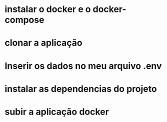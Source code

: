 # instalar o docker e o docker-compose
# clonar a aplicação
# Inserir os dados no meu arquivo .env
# instalar as dependencias do projeto
# subir a aplicação docker
